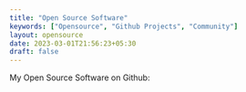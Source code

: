 ```yaml
---
title: "Open Source Software"
keywords: ["Opensource", "Github Projects", "Community"]
layout: opensource
date: 2023-03-01T21:56:23+05:30
draft: false
---
```


My Open Source Software on Github: